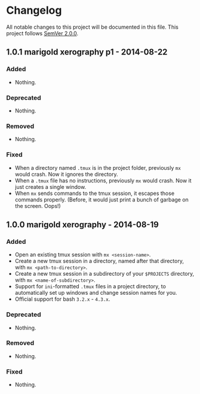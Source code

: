 # Changelog
All notable changes to this project will be documented in this file.
This project follows [SemVer 2.0.0](http://www.semver.org).

## 1.0.1 marigold xerography p1 - 2014-08-22

### Added
- Nothing.

### Deprecated
- Nothing.

### Removed
- Nothing.

### Fixed
- When a directory named `.tmux` is in the project folder, previously `mx` would crash. Now it ignores the directory.
- When a `.tmux` file has no instructions, previously `mx` would crash. Now it just creates a single window.
- When `mx` sends commands to the tmux session, it escapes those commands properly. (Before, it would just print a bunch of garbage on the screen. Oops!)

## 1.0.0 marigold xerography - 2014-08-19

### Added
- Open an existing tmux session with `mx <session-name>`.
- Create a new tmux session in a directory, named after that directory, with `mx <path-to-directory>`.
- Create a new tmux session in a subdirectory of your `$PROJECTS` directory, with `mx <name-of-subdirectory>`.
- Support for `ini`-formatted `.tmux` files in a project directory, to automatically set up windows and change session names for you.
- Official support for bash `3.2.x` - `4.3.x`.

### Deprecated
- Nothing.

### Removed
- Nothing.

### Fixed
- Nothing.
